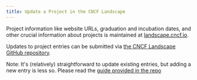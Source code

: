 ```yaml
---
title: Update a Project in the CNCF Landscape
---
```


Project information like website URLs, graduation and incubation dates, and
other crucial information about projects is maintained at
[landscape.cncf.io](https://l.cncf.io).

Updates to project entries can be submitted via
[the CNCF Landscape GitHub repository](https://github.com/cncf/landscape/).

Note: It's (relatively) straightforward to update existing entries, but adding a
new entry is less so. Please read the
[guide provided in the repo](https://github.com/cncf/landscape/?tab=readme-ov-file#new-entries)

